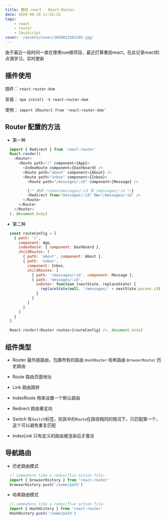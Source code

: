 ```yaml
---
title: 重拾 react - React-Router
date: 2020-08-28 11:52:22
tags:
    - react
    - router
    - JavaScript
cover: '/assets/cover/20200225A1295.jpg'
---
```


  由于最近一段时间一直在使用vue做项目，最近打算重拾react，在此记录react的点滴学习，实时更新

## 插件使用

  插件： `react-router-dom`

  安装： `npm install -S react-router-dom`

  使用： `import {Router} from 'react-router-dom'`



## Router 配置的方法

  * 第一种

  ~~~js
    import { Redirect } from 'react-router'
    React.render((
      <Router>
        <Route path="/" component={App}>
          <IndexRoute component={Dashboard} />
          <Route path="about" component={About} />
          <Route path="inbox" component={Inbox}>
            <Route path="/messages/:id" component={Message} />

            {/* 跳转 /inbox/messages/:id 到 /messages/:id */}
            <Redirect from="messages/:id" to="/messages/:id" />
          </Route>
        </Route>
      </Router>
    ), document.body)
  ~~~

  * 第二种

  ~~~js
    const routeConfig = [
      { path: '/',
        component: App,
        indexRoute: { component: Dashboard },
        childRoutes: [
          { path: 'about', component: About },
          { path: 'inbox',
            component: Inbox,
            childRoutes: [
              { path: '/messages/:id', component: Message },
              { path: 'messages/:id',
                onEnter: function (nextState, replaceState) {
                  replaceState(null, '/messages/' + nextState.params.id)
                }
              }
            ]
          }
        ]
      }
    ]

    React.render(<Router routes={routeConfig} />, document.body)
  ~~~

## 组件类型

  * Router 最外层路由，包裹所有的路由 `HashRouter` 哈希路由 `BrowserRouter` 历史路由 

  * Route 路由页面地址

  * Link 路由跳转

  * IndexRoute 用来设置一个默认路由

  * Redirect 路由重定向

  * Switch 有`Switch`标签，则其中的`Route`在路径相同的情况下，只匹配第一个，这个可以避免重复匹配

  * IndexLink 只有定义的路由被渲染后才激活

## 导航路由

  * 历史路由模式

  ~~~js
    // somewhere like a redux/flux action file:
    import { browserHistory } from 'react-router'
    browserHistory.push('/some/path')
  ~~~

  * 哈希路由模式

  ~~~js
    // somewhere like a redux/flux action file:
    import { HashHistory } from 'react-router'
    HashHistory.push('/some/path')
  ~~~

